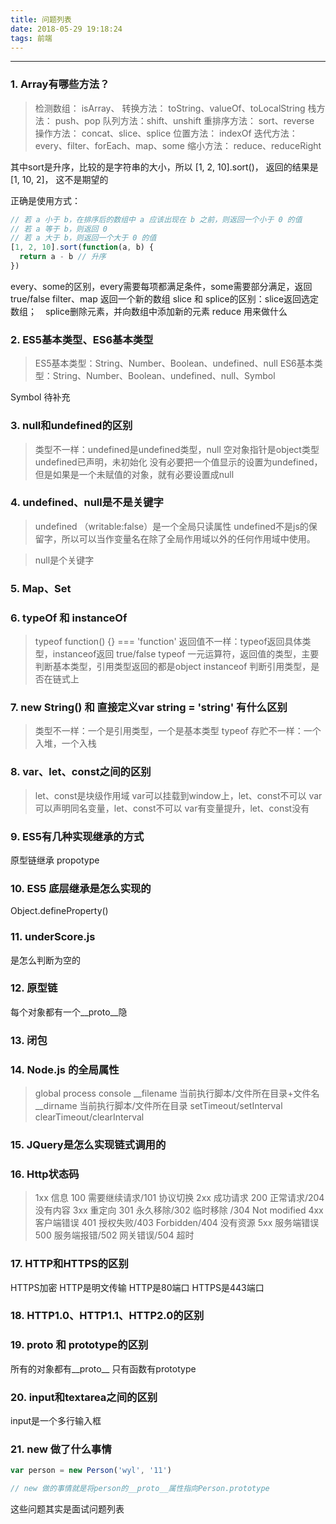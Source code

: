 ```yaml
---
title: 问题列表
date: 2018-05-29 19:18:24
tags: 前端
---
```


------

### 1. Array有哪些方法？
> 检测数组： isArray、
> 转换方法： toString、valueOf、toLocalString
> 栈方法： push、pop
> 队列方法：shift、unshift
> 重排序方法： sort、reverse
> 操作方法： concat、slice、splice
> 位置方法： indexOf
> 迭代方法： every、filter、forEach、map、some
> 缩小方法： reduce、reduceRight

其中sort是升序，比较的是字符串的大小，所以 [1, 2, 10].sort()， 返回的结果是 [1, 10, 2]， 这不是期望的
<!--more-->
正确是使用方式：
```javascript
// 若 a 小于 b，在排序后的数组中 a 应该出现在 b 之前，则返回一个小于 0 的值
// 若 a 等于 b，则返回 0
// 若 a 大于 b，则返回一个大于 0 的值
[1, 2, 10].sort(function(a, b) {
  return a - b // 升序
})
```
every、some的区别，every需要每项都满足条件，some需要部分满足，返回true/false
filter、map 返回一个新的数组
slice 和 splice的区别：slice返回选定数组；　splice删除元素，并向数组中添加新的元素
reduce 用来做什么
### 2. ES5基本类型、ES6基本类型
> ES5基本类型：String、Number、Boolean、undefined、null
> ES6基本类型：String、Number、Boolean、undefined、null、Symbol

Symbol 待补充
### 3. null和undefined的区别
> 类型不一样：undefined是undefined类型，null 空对象指针是object类型
> undefined已声明，未初始化
> 没有必要把一个值显示的设置为undefined，但是如果是一个未赋值的对象，就有必要设置成null

### 4. undefined、null是不是关键字
> undefined （writable:false）是一个全局只读属性
> undefined不是js的保留字，所以可以当作变量名在除了全局作用域以外的任何作用域中使用。

> null是个关键字

### 5. Map、Set

### 6. typeOf 和 instanceOf
> typeof function() {} === 'function'
> 返回值不一样：typeof返回具体类型，instanceof返回 true/false
> typeof 一元运算符，返回值的类型，主要判断基本类型，引用类型返回的都是object
> instanceof 判断引用类型，是否在链式上

### 7. new String() 和 直接定义var string = 'string' 有什么区别
> 类型不一样：一个是引用类型，一个是基本类型 typeof
> 存贮不一样：一个入堆，一个入栈

### 8. var、let、const之间的区别
> let、const是块级作用域
> var可以挂载到window上，let、const不可以
> var可以声明同名变量，let、const不可以
> var有变量提升，let、const没有

### 9. ES5有几种实现继承的方式
原型链继承 propotype

### 10. ES5 底层继承是怎么实现的
Object.defineProperty()
### 11. underScore.js 
是怎么判断为空的

### 12. 原型链
每个对象都有一个__proto__隐

### 13. 闭包

### 14. Node.js 的全局属性
> global
> process
> console
> __filename 当前执行脚本/文件所在目录+文件名   
> __dirname 当前执行脚本/文件所在目录
> setTimeout/setInterval
> clearTimeout/clearInterval

### 15. JQuery是怎么实现链式调用的

### 16. Http状态码

> 1xx 信息 100 需要继续请求/101 协议切换
> 2xx 成功请求 200 正常请求/204 没有内容
> 3xx 重定向 301 永久移除/302 临时移除 /304 Not modified
> 4xx 客户端错误 401 授权失败/403 Forbidden/404 没有资源
> 5xx 服务端错误 500 服务端报错/502 网关错误/504 超时

### 17. HTTP和HTTPS的区别
HTTPS加密 HTTP是明文传输
HTTP是80端口 HTTPS是443端口

### 18. HTTP1.0、HTTP1.1、HTTP2.0的区别

### 19. __proto__ 和 prototype的区别
所有的对象都有__proto__
只有函数有prototype

### 20. input和textarea之间的区别
input是一个多行输入框

### 21. new 做了什么事情
```javascript
var person = new Person('wyl', '11')

// new 做的事情就是将person的__proto__属性指向Person.prototype
```
这些问题其实是面试问题列表